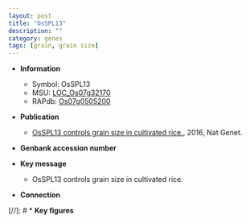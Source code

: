 ```yaml
---
layout: post
title: "OsSPL13"
description: ""
category: genes
tags: [grain, grain size]
---
```


* **Information**  
    + Symbol: OsSPL13  
    + MSU: [LOC_Os07g32170](http://rice.plantbiology.msu.edu/cgi-bin/ORF_infopage.cgi?orf=LOC_Os07g32170)  
    + RAPdb: [Os07g0505200](http://rapdb.dna.affrc.go.jp/viewer/gbrowse_details/irgsp1?name=Os07g0505200)  

* **Publication**  
    + [OsSPL13 controls grain size in cultivated rice.](http://www.ncbi.nlm.nih.gov/pubmed?term=OsSPL13+controls+grain+size+in+cultivated+rice.%5BTitle%5D), 2016, Nat Genet.

* **Genbank accession number**  

* **Key message**  
    + OsSPL13 controls grain size in cultivated rice.

* **Connection**  

[//]: # * **Key figures**  


